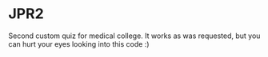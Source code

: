 # JPR2
Second custom quiz for medical college.
It works as was requested, but you can hurt your eyes looking into this code :)
